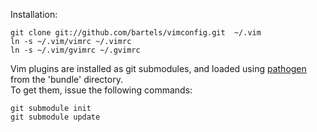 Installation:

    git clone git://github.com/bartels/vimconfig.git  ~/.vim
    ln -s ~/.vim/vimrc ~/.vimrc
    ln -s ~/.vim/gvimrc ~/.gvimrc


Vim plugins are installed as git submodules, and loaded using [pathogen](https://github.com/tpope/vim-pathogen) from the 'bundle' directory.  
To get them, issue the following commands:

    git submodule init
    git submodule update
